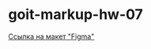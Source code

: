 # goit-markup-hw-07
[Ссылка на макет "Figma"](https://www.figma.com/file/1ehrLBauvVFu4mVhxsHzyZ/Web-Studio-(Version-2.1)?node-id=3%3A6561)

